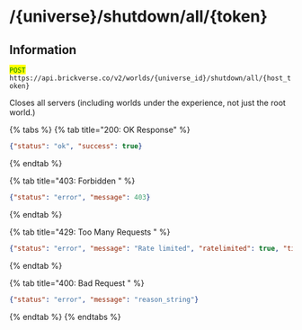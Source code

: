 # /{universe}/shutdown/all/{token}

## Information

<mark style="color:green;">`POST`</mark> `https://api.brickverse.co/v2/worlds/{universe_id}/shutdown/all/{host_token}`

Closes all servers (including worlds under the experience, not just the root world.)

{% tabs %}
{% tab title="200: OK Response" %}
```json
{"status": "ok", "success": true}
```
{% endtab %}

{% tab title="403: Forbidden " %}
```json
{"status": "error", "message": 403}
```
{% endtab %}

{% tab title="429: Too Many Requests " %}
```json
{"status": "error", "message": "Rate limited", "ratelimited": true, "time": "seconds_string"}
```
{% endtab %}

{% tab title="400: Bad Request " %}
```json
{"status": "error", "message": "reason_string"}
```
{% endtab %}
{% endtabs %}

